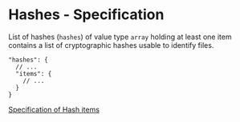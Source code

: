 # Hashes - Specification

List of hashes (`hashes`) of value type `array` holding at least one item contains a list of cryptographic hashes usable
to identify files.

```
"hashes": {
  // ...
  "items": {
    // ...
  }
}
```

[Specification of Hash items](hashes/hash-spec.en.md)
